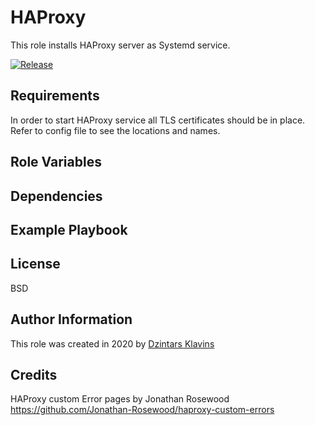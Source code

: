 # HAProxy

This role installs HAProxy server as Systemd service.

[![Release][image-release]][link-release]

## Requirements

In order to start HAProxy service all TLS certificates should be in place. Refer to config file to see the locations and names.

## Role Variables

## Dependencies

## Example Playbook

## License

BSD

## Author Information

This role was created in 2020 by [Dzintars Klavins](https://dzintars.github.io)

## Credits

HAProxy custom Error pages by Jonathan Rosewood
https://github.com/Jonathan-Rosewood/haproxy-custom-errors

[image-release]: https://img.shields.io/github/release/dzintars/ansible-role-haproxy.svg
[link-release]: https://github.com/dzintars/ansible-role-haproxy/releases
